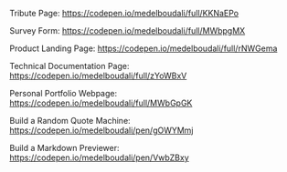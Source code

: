 Tribute Page: https://codepen.io/medelboudali/full/KKNaEPo

Survey Form: https://codepen.io/medelboudali/full/MWbpgMX

Product Landing Page: https://codepen.io/medelboudali/full/rNWGema

Technical Documentation Page: https://codepen.io/medelboudali/full/zYoWBxV

Personal Portfolio Webpage: https://codepen.io/medelboudali/full/MWbGpGK

Build a Random Quote Machine: https://codepen.io/medelboudali/pen/gOWYMmj

Build a Markdown Previewer: https://codepen.io/medelboudali/pen/VwbZBxy
